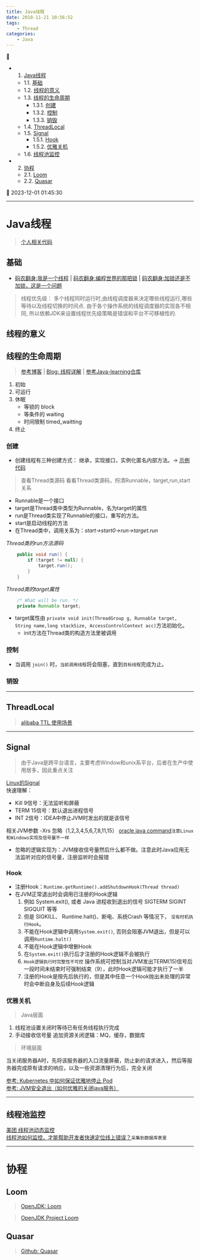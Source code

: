 ```yaml
---
title: Java线程
date: 2018-11-21 10:56:52
tags: 
    - Thread
categories: 
    - Java
---
```


💠

- 1. [Java线程](#java线程)
    - 1.1. [基础](#基础)
    - 1.2. [线程的意义](#线程的意义)
    - 1.3. [线程的生命周期](#线程的生命周期)
        - 1.3.1. [创建](#创建)
        - 1.3.2. [控制](#控制)
        - 1.3.3. [销毁](#销毁)
    - 1.4. [ThreadLocal](#threadlocal)
    - 1.5. [Signal](#signal)
        - 1.5.1. [Hook](#hook)
        - 1.5.2. [优雅关机](#优雅关机)
    - 1.6. [线程池监控](#线程池监控)
- 2. [协程](#协程)
    - 2.1. [Loom](#loom)
    - 2.2. [Quasar](#quasar)

💠 2023-12-01 01:45:30
****************************************
# Java线程
> [个人相关代码](https://github.com/Kuangcp/JavaBase/tree/thread/src/main/java/com/github/kuangcp)

## 基础
- [码农翻身:我是一个线程](https://mp.weixin.qq.com/s?__biz=MzAxOTc0NzExNg==&mid=416915373&idx=1&sn=f80a13b099237534a3ef777d511d831a&scene=21#wechat_redirect) | [码农翻身:编程世界的那把锁](https://mp.weixin.qq.com/s?__biz=MzAxOTc0NzExNg==&mid=2665513653&idx=1&sn=e30c18c0c1780fb3ef0cdb858ee5201e&chksm=80d67af6b7a1f3e059466302c2c04c14d097c1a5de01cf986df84d4677299542f12b974dfde3&scene=21#wechat_redirect) | [码农翻身:加锁还是不加锁，这是一个问题 ](https://mp.weixin.qq.com/s?__biz=MzAxOTc0NzExNg==&mid=2665513692&idx=1&sn=ef2416a4bb96d64db77e32d5b4c7967e&chksm=80d67a9fb7a1f3898e513cc1d9e96841610bb84aed2dc24cab2d403e74e317e3c447e45e7611&scene=21#wechat_redirect)

> 线程优先级： 多个线程同时运行时,由线程调度器来决定哪些线程运行,哪些等待以及线程切换的时间点. 由于各个操作系统的线程调度器的实现各不相同, 所以依赖JDK来设置线程优先级策略是错误和平台不可移植性的.

## 线程的意义
## 线程的生命周期
> [参考博客](https://segmentfault.com/a/1190000005006079) | [Blog: 线程详解](http://www.cnblogs.com/riskyer/p/3263032.html) | [参考Java-learning仓库](https://github.com/brianway/java-learning)

1. 初始
1. 可运行
1. 休眠
    - 等锁的 block
    - 等条件的 waiting
    - 时间限制 timed_waitting
1. 终止

### 创建
- 创建线程有三种创建方式： 继承，实现接口，实例化匿名内部方法。-> [示例代码](https://github.com/Kuangcp/JavaBase/blob/master/concurrency/src/main/java/thread/HowToCreateThread.java)

> 查看Thread类源码 看看Thread类源码，捋清Runnable，target,run,start关系
- Runnable是一个接口
- target是Thread类中类型为Runnable，名为target的属性
- run是Thread类实现了Runnable的接口，重写的方法。
- start是启动线程的方法
- 在Thread类中，调用关系为：_start->start0->run->target.run_

_Thread类的run方法源码_
```java
    public void run() {
        if (target != null) {
            target.run();
        }
    }
```
_Thread类的target属性_
```java
    /* What will be run. */
    private Runnable target;
```
- target属性由 `private void init(ThreadGroup g, Runnable target, String name,long stackSize, AccessControlContext acc)`方法初始化。
    - init方法在Thread类的构造方法里被调用

### 控制
- 当调用 `join()` 时，`当前调用线程`将会阻塞，直到`目标线程`完成为止。 

### 销毁

************************

## ThreadLocal 
> [alibaba TTL 使用场景](https://github.com/alibaba/transmittable-thread-local/issues/123)

************************
## Signal
> 由于Java是跨平台语言，主要考虑Window和unix系平台，后者在生产中使用居多，因此重点关注

[Linux的Signal](/Linux/Base/LinuxPerformance.md#kill)   
快速理解：
- Kill 9信号：无法监听和屏蔽 
- TERM 15信号：默认退出进程信号
- INT 2信号：IDEA中停止JVM时发出的就是该信号

相关JVM参数 -Xrs 忽略（1,2,3,4,5,6,7,8,11,15） [oracle java command](https://docs.oracle.com/en/java/javase/17/docs/specs/man/java.html)`注意Linux和Windows实现及信号量不一样`
- 忽略的逻辑实现为：JVM接收信号量然后什么都不做。注意此时Java应用无法监听对应的信号量，注册监听时会报错

### Hook  
- 注册Hook：`Runtime.getRuntime().addShutdownHook(Thread thread)`
- 在JVM正常退出时会调用已注册的Hook逻辑
    1. 例如 System.exit(), 或者 Java 进程收到退出的信号 SIGTERM SIGINT SIGQUIT 等等
    1. 但是 SIGKILL、 Runtime.halt()、断电、系统Crash 等情况下， `没有时机执行Hook`。
    1. 不能在Hook逻辑中调用`System.exit()`, 否则会阻塞JVM退出，但是可以调用`Runtime.halt()`
    1. 不能在Hook逻辑中增删Hook
    1. 在`System.exit()`执行后才注册的Hook逻辑不会被执行
    1. `Hook逻辑执行时完整性不可控` 操作系统可控制当对JVM发出TERM(15)信号后一段时间未结束时可强制结束（9），此时Hook逻辑可能才执行了一半
    1. 注册的Hook是按先后执行的，但是其中任意一个Hook抛出未处理的异常时会中断自身及后续Hook逻辑

### 优雅关机
> Java层面
1. 线程池设置关闭时等待已有任务线程执行完成
1. 手动接收信号量 追加资源关闭逻辑：MQ，缓存，数据库

> 环境层面  

当关闭服务器A时，先将该服务器的入口流量屏蔽，防止新的请求进入，然后等服务器完成原有请求的响应，以及一些资源清理行为后，完全关闭

[参考: Kubernetes 中如何保证优雅地停止 Pod](https://cloud.tencent.com/developer/article/1409225)  
[参考: JVM安全退出（如何优雅的关闭java服务）](https://www.cnblogs.com/yuandluck/p/9517700.html)  

************************

## 线程池监控
[美团 线程池动态监控](https://github.com/dromara/dynamic-tp)  
[线程池如何监控，才能帮助开发者快速定位线上错误？](https://heapdump.cn/article/4012121)`采集到数据库表里`  


************************

# 协程
## Loom
> [OpenJDK: Loom](https://openjdk.java.net/projects/loom/)

> [OpenJDK Project Loom](https://www.baeldung.com/openjdk-project-loom)

## Quasar
> [Github: Quasar](https://github.com/puniverse/quasar)


